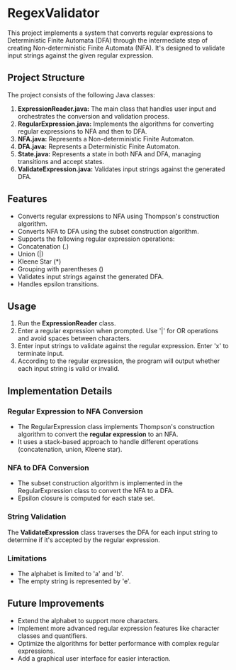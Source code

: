 # RegexValidator

This project implements a system that converts regular expressions to Deterministic Finite Automata (DFA) through the intermediate step of creating Non-deterministic Finite Automata (NFA). It's designed to validate input strings against the given regular expression.

## Project Structure
The project consists of the following Java classes:

1. **ExpressionReader.java:** The main class that handles user input and orchestrates the conversion and validation process.
2. **RegularExpression.java:** Implements the algorithms for converting regular expressions to NFA and then to DFA.
3. **NFA.java:** Represents a Non-deterministic Finite Automaton.
4. **DFA.java:** Represents a Deterministic Finite Automaton.
5. **State.java:** Represents a state in both NFA and DFA, managing transitions and accept states.
6. **ValidateExpression.java:** Validates input strings against the generated DFA.

## Features

* Converts regular expressions to NFA using Thompson's construction algorithm.
* Converts NFA to DFA using the subset construction algorithm.
* Supports the following regular expression operations:
* Concatenation (.)
* Union (|)
* Kleene Star (*)
* Grouping with parentheses ()
* Validates input strings against the generated DFA.
* Handles epsilon transitions.

## Usage

1. Run the **ExpressionReader** class.
2. Enter a regular expression when prompted. Use '|' for OR operations and avoid spaces between characters.
3. Enter input strings to validate against the regular expression. Enter 'x' to terminate input.
4. According to the regular expression, the program will output whether each input string is valid or invalid.

## Implementation Details
### Regular Expression to NFA Conversion

* The RegularExpression class implements Thompson's construction algorithm to convert the **regular expression** to an NFA.
* It uses a stack-based approach to handle different operations (concatenation, union, Kleene star).

### NFA to DFA Conversion

* The subset construction algorithm is implemented in the RegularExpression class to convert the NFA to a DFA.
* Epsilon closure is computed for each state set.

### String Validation

The **ValidateExpression** class traverses the DFA for each input string to determine if it's accepted by the regular expression.

### Limitations

* The alphabet is limited to 'a' and 'b'.
* The empty string is represented by 'e'.

## Future Improvements

* Extend the alphabet to support more characters.
* Implement more advanced regular expression features like character classes and quantifiers.
* Optimize the algorithms for better performance with complex regular expressions.
* Add a graphical user interface for easier interaction.
 

